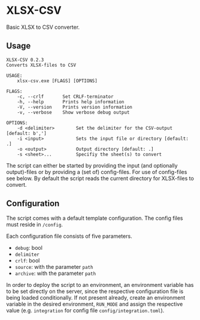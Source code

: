 # XLSX-CSV

Basic XLSX to CSV converter.

## Usage
```
XLSX-CSV 0.2.3
Converts XLSX-files to CSV

USAGE:
    xlsx-csv.exe [FLAGS] [OPTIONS]

FLAGS:
    -c, --crlf       Set CRLF-terminator
    -h, --help       Prints help information
    -V, --version    Prints version information
    -v, --verbose    Show verbose debug output

OPTIONS:
    -d <delimiter>        Set the delimiter for the CSV-output [default: b',']
    -i <input>            Sets the input file or directory [default: .]
    -o <output>           Output directory [default: .]
    -s <sheet>...         Specifiy the sheet(s) to convert
```
The script can either be started by providing the input (and optionally output)-files or
by providing a (set of) config-files. For use of config-files see below. By default the
script reads the current directory for XLSX-files to convert.


## Configuration
The script comes with a default template configuration. The config files must reside in `/config`. 

Each configuration file consists of five parameters. 
* `debug`: bool
* `delimiter`
* `crlf`: bool
* `source`: with the parameter `path`
* `archive`: with the parameter `path`


In order to deploy the script to an environment, an environment variable has to be set directly on the server,
since the respective configuration file is being loaded conditionally. If not present already, create an
environment variable in the desired environment, `RUN_MODE` and assign the respective value 
(e.g. `integration` for config file `config/integration.toml`).
